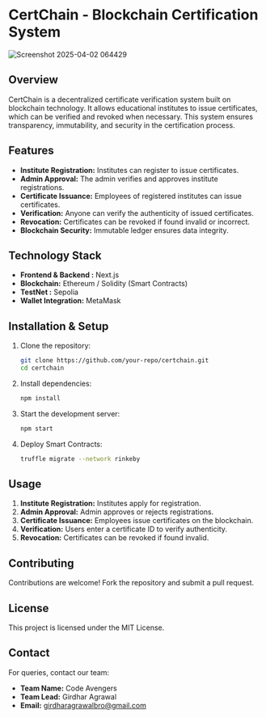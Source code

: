 # CertChain - Blockchain Certification System

![Screenshot 2025-04-02 064429](https://github.com/user-attachments/assets/165caed0-3669-4a81-b304-14bc4c5f86c8)

## Overview
CertChain is a decentralized certificate verification system built on blockchain technology. It allows educational institutes to issue certificates, which can be verified and revoked when necessary. This system ensures transparency, immutability, and security in the certification process.

## Features
- **Institute Registration:** Institutes can register to issue certificates.
- **Admin Approval:** The admin verifies and approves institute registrations.
- **Certificate Issuance:** Employees of registered institutes can issue certificates.
- **Verification:** Anyone can verify the authenticity of issued certificates.
- **Revocation:** Certificates can be revoked if found invalid or incorrect.
- **Blockchain Security:** Immutable ledger ensures data integrity.

## Technology Stack
- **Frontend & Backend :** Next.js
- **Blockchain:** Ethereum / Solidity (Smart Contracts)
- **TestNet :** Sepolia
- **Wallet Integration:** MetaMask

## Installation & Setup
1. Clone the repository:
   ```sh
   git clone https://github.com/your-repo/certchain.git
   cd certchain
   ```
2. Install dependencies:
   ```sh
   npm install
   ```
3. Start the development server:
   ```sh
   npm start
   ```
4. Deploy Smart Contracts:
   ```sh
   truffle migrate --network rinkeby
   ```

## Usage
1. **Institute Registration:** Institutes apply for registration.
2. **Admin Approval:** Admin approves or rejects registrations.
3. **Certificate Issuance:** Employees issue certificates on the blockchain.
4. **Verification:** Users enter a certificate ID to verify authenticity.
5. **Revocation:** Certificates can be revoked if found invalid.

## Contributing
Contributions are welcome! Fork the repository and submit a pull request.

## License
This project is licensed under the MIT License.

## Contact
For queries, contact our team:
- **Team Name:** Code Avengers
- **Team Lead:** Girdhar Agrawal
- **Email:** [girdharagrawalbro@gmail.com](mailto:girdharagrawalbro@gmail.com)

